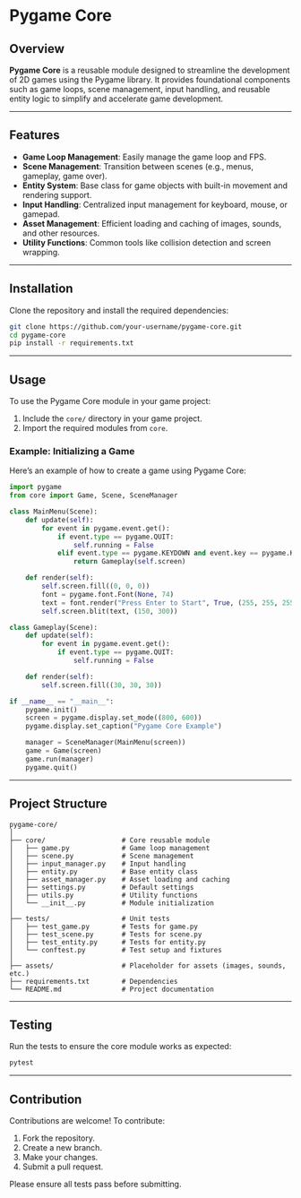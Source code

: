 # Pygame Core

## Overview

**Pygame Core** is a reusable module designed to streamline the development of 2D games using the Pygame library. It provides foundational components such as game loops, scene management, input handling, and reusable entity logic to simplify and accelerate game development.

---

## Features

- **Game Loop Management**: Easily manage the game loop and FPS.
- **Scene Management**: Transition between scenes (e.g., menus, gameplay, game over).
- **Entity System**: Base class for game objects with built-in movement and rendering support.
- **Input Handling**: Centralized input management for keyboard, mouse, or gamepad.
- **Asset Management**: Efficient loading and caching of images, sounds, and other resources.
- **Utility Functions**: Common tools like collision detection and screen wrapping.

---

## Installation

Clone the repository and install the required dependencies:

```bash
git clone https://github.com/your-username/pygame-core.git
cd pygame-core
pip install -r requirements.txt
```

---

## Usage

To use the Pygame Core module in your game project:

1. Include the `core/` directory in your game project.
2. Import the required modules from `core`.

### Example: Initializing a Game

Here’s an example of how to create a game using Pygame Core:

```python
import pygame
from core import Game, Scene, SceneManager

class MainMenu(Scene):
    def update(self):
        for event in pygame.event.get():
            if event.type == pygame.QUIT:
                self.running = False
            elif event.type == pygame.KEYDOWN and event.key == pygame.K_RETURN:
                return Gameplay(self.screen)

    def render(self):
        self.screen.fill((0, 0, 0))
        font = pygame.font.Font(None, 74)
        text = font.render("Press Enter to Start", True, (255, 255, 255))
        self.screen.blit(text, (150, 300))

class Gameplay(Scene):
    def update(self):
        for event in pygame.event.get():
            if event.type == pygame.QUIT:
                self.running = False

    def render(self):
        self.screen.fill((30, 30, 30))

if __name__ == "__main__":
    pygame.init()
    screen = pygame.display.set_mode((800, 600))
    pygame.display.set_caption("Pygame Core Example")

    manager = SceneManager(MainMenu(screen))
    game = Game(screen)
    game.run(manager)
    pygame.quit()
```

---

## Project Structure

```plaintext
pygame-core/
│
├── core/                   # Core reusable module
│   ├── game.py             # Game loop management
│   ├── scene.py            # Scene management
│   ├── input_manager.py    # Input handling
│   ├── entity.py           # Base entity class
│   ├── asset_manager.py    # Asset loading and caching
│   ├── settings.py         # Default settings
│   ├── utils.py            # Utility functions
│   └── __init__.py         # Module initialization
│
├── tests/                  # Unit tests
│   ├── test_game.py        # Tests for game.py
│   ├── test_scene.py       # Tests for scene.py
│   ├── test_entity.py      # Tests for entity.py
│   └── conftest.py         # Test setup and fixtures
│
├── assets/                 # Placeholder for assets (images, sounds, etc.)
├── requirements.txt        # Dependencies
└── README.md               # Project documentation
```

---

## Testing

Run the tests to ensure the core module works as expected:

```bash
pytest
```

---

## Contribution

Contributions are welcome! To contribute:

1. Fork the repository.
2. Create a new branch.
3. Make your changes.
4. Submit a pull request.

Please ensure all tests pass before submitting.
